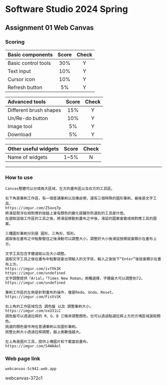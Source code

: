 # Software Studio 2024 Spring

## Assignment 01 Web Canvas

### Scoring

| **Basic components** | **Score** | **Check** |
| :------------------- | :-------: | :-------: |
| Basic control tools  |    30%    |     Y     |
| Text input           |    10%    |     Y     |
| Cursor icon          |    10%    |     Y     |
| Refresh button       |    5%     |     Y     |

| **Advanced tools**     | **Score** | **Check** |
| :--------------------- | :-------: | :-------: |
| Different brush shapes |    15%    |     Y     |
| Un/Re-do button        |    10%    |     Y     |
| Image tool             |    5%     |     Y     |
| Download               |    5%     |     Y     |

| **Other useful widgets** | **Score** | **Check** |
| :----------------------- | :-------: | :-------: |
| Name of widgets          |   1~5%    |     N     |

---

### How to use

    Canvas整體可以分成兩大區域，左方的畫布區以及右方的工具區。

    右下角是筆刷工作區，有一個普通筆刷以及橡皮擦，還有三個特殊的圖形筆刷，最後是文字工具。
    https://imgur.com/Z5avq7p
    將滑鼠懸浮在相對應的按鈕上會有顏色的變化提醒你所選到的工具是什麼。
    在選取這個工作區的工具之後，將滑鼠移動到畫布之中後，滑鼠的圖案會變成相對應工具的圖案。

    三種圖形筆刷分別是 圓形、三角形、矩形。
    選取後在畫布之中點擊壓住之後滑動可以調整大小，調整好大小後滑鼠放開就會顯示在畫布上方。

    文字工具包含字體選取以及大小調整。
    選取文字工具之後在畫布中點擊就會出現輸入的文字匡，輸入之後按下“Enter”後就會顯示在畫布上方。
    https://imgur.com/ivfXk3K
    https://imgur.com/undefined
    文字調整提供「Arial」「Times New Roman」兩種選擇，字體最大可以調整到72。
    https://imgur.com/undefined

    筆刷工作區的左側是針對畫布的操作，像是Redo、Undo、Reset。
    https://imgur.com/FisVsSK

    右上角的工作區域包含 調色盤 以及 調整筆刷大小。
    https://imgur.com/oxU31LC
    調色盤可以透過拉桿的 R、G、B 三條來調整顏色，也可以透過點選拉桿上方的方塊區域選取顏色。
    挑選的顏色會作用在普通筆刷以及圖形筆刷。
    挑整比刷大小透過拉桿調整，越上面數值越大。

    左上角是圖片工具，提供上傳圖片和下載當前畫布。
    https://imgur.com/S4WAAol

### Web page link

    webcanvas-5c942.web.app

webcanvas-372c1
